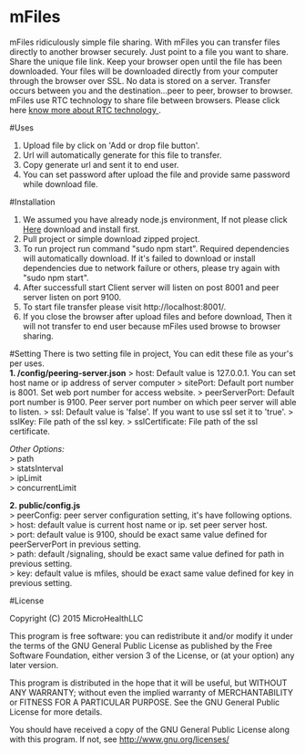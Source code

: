 # mFiles

mFiles ridiculously simple file sharing. With mFiles you can transfer files directly to another browser securely. Just point to a file you want to share.  Share the unique file link.  Keep your browser open until the file has been downloaded.  Your files will  be downloaded directly from your computer through the browser over SSL.  No data is stored on a server. Transfer occurs between you and the destination...peer to peer, browser to browser. mFiles use RTC technology to share file between browsers. Please click here <a href="http://www.webrtc.org/"> know more about RTC technology </a>.

#Uses
1. Upload file by click on 'Add or drop file button'.
2. Url will automatically generate for this file to transfer.
3. Copy generate url and sent it to end user.
4. You can set password after upload the file and provide same password while download file.

#Installation
1. We assumed you have already node.js environment, If not please click <a href="https://nodejs.org/download/">Here<a> download and install first.
2. Pull project or simple download zipped project.
3. To run project run command "sudo npm start". Required dependencies will automatically download. If it's failed to download or install dependencies due to network failure or others, please try again with "sudo npm start".
4. After successfull start Client server will listen on post 8001 and peer server listen on port 9100.
5. To start file transfer please visit http://localhost:8001/.
6. If you close the browser after upload files and before download, Then it will not transfer to end user because mFiles used browse to browser sharing.

#Setting
There is two setting file in project, You can edit these file as your's per uses.<br>
<b>1. /config/peering-server.json</b>
    > host: Default value is 127.0.0.1. You can set host name or ip address of server computer
    > sitePort: Default port number is 8001. Set web port number for access website.
    > peerServerPort: Default port number is 9100. Peer server port number on which peer server will able to listen.
    > ssl: Default value is 'false'. If you want to use ssl set it to 'true'.
    > sslKey: File path of the ssl key.
    > sslCertificate: File path of the ssl certificate.

<i>Other Options: </i><br>
    > path<br>
    > statsInterval<br>
    > ipLimit<br>
    > concurrentLimit<br>

<b>2. public/config.js</b><br>
    > peerConfig: peer server configuration setting, it's have following options.<br>
        > host: default value is current host name or ip. set peer server host.<br>
        > port: default value is 9100, should be exact same value defined for peerServerPort in previous setting.<br>
        > path: default /signaling, should be exact same value defined for path in previous setting.<br>
        > key: default value is mfiles, should be exact same value defined for key in previous setting.<br>

#License

Copyright (C) 2015  MicroHealthLLC

This program is free software: you can redistribute it and/or modify
it under the terms of the GNU General Public License as published by
the Free Software Foundation, either version 3 of the License, or
(at your option) any later version.

This program is distributed in the hope that it will be useful,
but WITHOUT ANY WARRANTY; without even the implied warranty of
MERCHANTABILITY or FITNESS FOR A PARTICULAR PURPOSE.  See the
GNU General Public License for more details.

You should have received a copy of the GNU General Public License
along with this program.  If not, see <http://www.gnu.org/licenses/>